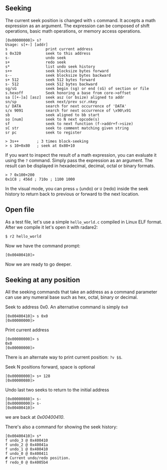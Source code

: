 ## Seeking

The current seek position is changed with `s` command. It accepts a math expression as an argument. The expression can be composed of shift operations, basic math operations, or memory access operations.

```
[0x00000000]> s?
Usage: s[+-] [addr]
s                 print current address
s 0x320           seek to this address
s-                undo seek
s+                redo seek
s*                list undo seek history
s++               seek blocksize bytes forward
s--               seek blocksize bytes backward
s+ 512            seek 512 bytes forward
s- 512            seek 512 bytes backward
sg/sG             seek begin (sg) or end (sG) of section or file
s.hexoff          Seek honoring a base from core->offset
sa [[+-]a] [asz]  seek asz (or bsize) aligned to addr
sn/sp             seek next/prev scr.nkey
s/ DATA           search for next occurrence of 'DATA'
s/x 9091          search for next occurrence of \x90\x91
sb                seek aligned to bb start
so [num]          seek to N next opcode(s)
sf                seek to next function (f->addr+f->size)
sC str            seek to comment matching given string
sr pc             seek to register

> 3s++        ; 3 times block-seeking
> s 10+0x80   ; seek at 0x80+10
```

If you want to inspect the result of a math expression, you can evaluate it using the `?` command. Simply pass the expression as an argument. The result can be displayed in hexadecimal, decimal, octal or binary formats.
```
> ? 0x100+200
0x1C8 ; 456d ; 710o ; 1100 1000  
```

In the visual mode, you can press `u` (undo) or `U` (redo) inside the seek history to return back to previous or forward to the next location.

## Open file

As a test file, let's use a simple `hello_world.c` compiled in Linux ELF format.
After we compile it let's open it with radare2:

    $ r2 hello_world

Now we have the command prompt:

    [0x00400410]>

Now we are ready to go deeper.

## Seeking at any position

All the seeking commands that take an address as a command parameter can use any numeral base
such as hex, octal, binary or decimal.

Seek to address 0x0. An alternative command is simply `0x0`

    [0x00400410]> s 0x0
    [0x00000000]>

Print current address

    [0x00000000]> s
    0x0
    [0x00000000]>

There is an alternate way to print current position: `?v $$`.

Seek N positions forward, space is optional

    [0x00000000]> s+ 128
    [0x00000080]>

Undo last two seeks to return to the initial address

    [0x00000080]> s-
    [0x00000000]> s-
    [0x00400410]>

we are back at _0x00400410_.

There's also a command for showing the seek history:

    [0x00400410]> s*
    f undo_3 @ 0x400410
    f undo_2 @ 0x40041a
    f undo_1 @ 0x400410
    f undo_0 @ 0x400411
    # Current undo/redo position.
    f redo_0 @ 0x4005b4
